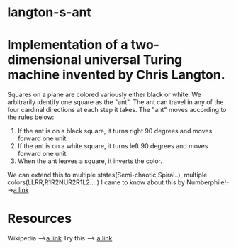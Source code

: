 # langton-s-ant
# Implementation of a two-dimensional universal Turing machine invented by Chris Langton.
Squares on a plane are colored variously either black or white. We arbitrarily identify one square as the "ant". The ant can travel in any of the four cardinal directions at each step it takes. The "ant" moves according to the rules below:

1) If the ant is on a black square, it turns right 90 degrees and moves forward one unit.
2) If the ant is on a white square, it turns left 90 degrees and moves forward one unit.
3) When the ant leaves a square, it inverts the color.


We can extend this to multiple states(Semi-chaotic,Spiral..), multiple colors(LLRR,R1R2NUR2R1L2....)
I came to know about this by Numberphile!-->[a link](https://www.youtube.com/watch?v=NWBToaXK5T0)
# Resources
Wikipedia -->[a link](https://en.wikipedia.org/wiki/Langton%27s_ant)
Try this --> [a link](http://www.langtonant.com/)
